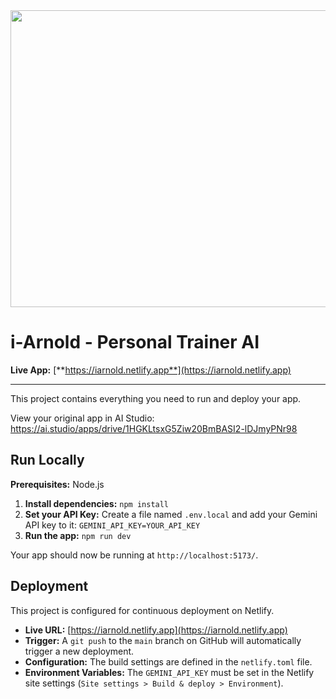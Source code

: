 <div align="center">
<img width="1200" height="475" alt="GHBanner" src="https://github.com/user-attachments/assets/0aa67016-6eaf-458a-adb2-6e31a0763ed6" />
</div>

# i-Arnold - Personal Trainer AI

**Live App:** [**https://iarnold.netlify.app**](https://iarnold.netlify.app)

---

This project contains everything you need to run and deploy your app.

View your original app in AI Studio: https://ai.studio/apps/drive/1HGKLtsxG5Ziw20BmBASI2-lDJmyPNr98

## Run Locally

**Prerequisites:**  Node.js

1.  **Install dependencies:**
    `npm install`
2.  **Set your API Key:**
    Create a file named `.env.local` and add your Gemini API key to it:
    `GEMINI_API_KEY=YOUR_API_KEY`
3.  **Run the app:**
    `npm run dev`

Your app should now be running at `http://localhost:5173/`.

## Deployment

This project is configured for continuous deployment on Netlify.

- **Live URL:** [https://iarnold.netlify.app](https://iarnold.netlify.app)
- **Trigger:** A `git push` to the `main` branch on GitHub will automatically trigger a new deployment.
- **Configuration:** The build settings are defined in the `netlify.toml` file.
- **Environment Variables:** The `GEMINI_API_KEY` must be set in the Netlify site settings (`Site settings > Build & deploy > Environment`).
